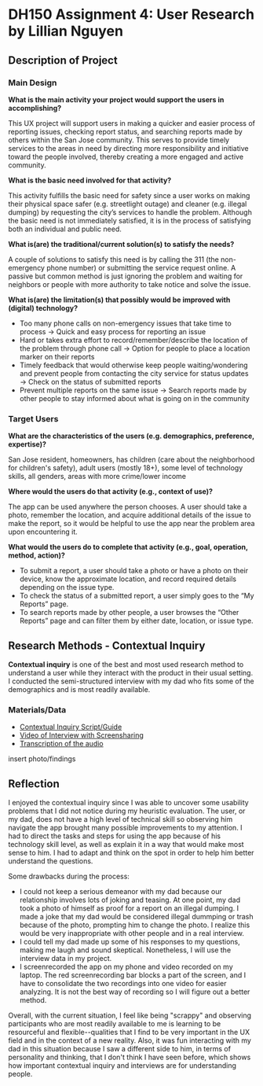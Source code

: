 # DH150 Assignment 4: User Research by Lillian Nguyen

## Description of Project

### Main Design 
**What is the main activity your project would support the users in accomplishing?**

This UX project will support users in making a quicker and easier process of reporting issues, checking report status, and searching reports made by others within the San Jose community. This serves to provide timely services to the areas in need by directing more responsibility and initiative toward the people involved, thereby creating a more engaged and active community.

**What is the basic need involved for that activity?**

This activity fulfills the basic need for safety since a user works on making their physical space safer (e.g. streetlight outage) and cleaner (e.g. illegal dumping) by requesting the city’s services to handle the problem. Although the basic need is not immediately satisfied, it is in the process of satisfying both an individual and public need.

**What is(are) the traditional/current solution(s) to satisfy the needs?**

A couple of solutions to satisfy this need is by calling the 311 (the non-emergency phone number) or submitting the service request online. A passive but common method is just ignoring the problem and waiting for neighbors or people with more authority to take notice and solve the issue.

**What is(are) the limitation(s) that possibly would be improved with (digital) technology?**
* Too many phone calls on non-emergency issues that take time to process → Quick and easy process for reporting an issue
* Hard or takes extra effort to record/remember/describe the location of the problem through phone call → Option for people to place a location marker on their reports
* Timely feedback that would otherwise keep people waiting/wondering and prevent people from contacting the city service for status updates → Check on the status of submitted reports
* Prevent multiple reports on the same issue → Search reports made by other people to stay informed about what is going on in the community

### Target Users
**What are the characteristics of the users (e.g. demographics, preference, expertise)?**

San Jose resident, homeowners, has children (care about the neighborhood for children's safety), adult users (mostly 18+), some level of technology skills, all genders, areas with more crime/lower income

**Where would the users do that activity (e.g., context of use)?**

The app can be used anywhere the person chooses. A user should take a photo, remember the location, and acquire additional details of the issue to make the report, so it would be helpful to use the app near the problem area upon encountering it. 

**What would the users do to complete that activity (e.g., goal, operation, method, action)?**
* To submit a report, a user should take a photo or have a photo on their device, know the approximate location, and record required details depending on the issue type. 
* To check the status of a submitted report, a user simply goes to the “My Reports” page.
* To search reports made by other people, a user browses the “Other Reports” page and can filter them by either date, location, or issue type.


## Research Methods - Contextual Inquiry 
**Contextual inquiry** is one of the best and most used research method to understand a user while they interact with the product in their usual setting. I conducted the semi-structured interview with my dad who fits some of the demographics and is most readily available.

### Materials/Data
* [Contextual Inquiry Script/Guide](https://docs.google.com/document/d/1rRiaBVzmrAbJcmt3HiDB11i5uf1wka7OVj-P0ecbATY/edit?usp=sharing)
* [Video of Interview with Screensharing](link)
* [Transcription of the audio](link) 

insert photo/findings


## Reflection
I enjoyed the contextual inquiry since I was able to uncover some usability problems that I did not notice during my heuristic evaluation. The user, or my dad, does not have a high level of technical skill so observing him navigate the app brought many possible improvements to my attention. I had to direct the tasks and steps for using the app because of his technology skill level, as well as explain it in a way that would make most sense to him. I had to adapt and think on the spot in order to help him better understand the questions.

Some drawbacks during the process:
* I could not keep a serious demeanor with my dad because our relationship involves lots of joking and teasing. At one point, my dad took a photo of himself as proof for a report on an illegal dumping. I made a joke that my dad would be considered illegal dummping or trash because of the photo, prompting him to change the photo. I realize this would be very inappropriate with other people and in a real interview.
* I could tell my dad made up some of his responses to my questions, making me laugh and sound skeptical. Nonetheless, I will use the interview data in my project.
* I screenrecorded the app on my phone and video recorded on my laptop. The red screenrecording bar blocks a part of the screen, and I have to consolidate the two recordings into one video for easier analyzing. It is not the best way of recording so I will figure out a better method.

Overall, with the current situation, I feel like being "scrappy" and observing participants who are most readily available to me is learning to be resourceful and flexible--qualities that I find to be very important in the UX field and in the context of a new reality. Also, it was fun interacting with my dad in this situation because I saw a different side to him, in terms of personality and thinking, that I don't think I have seen before, which shows how important contextual inquiry and interviews are for understanding people.

